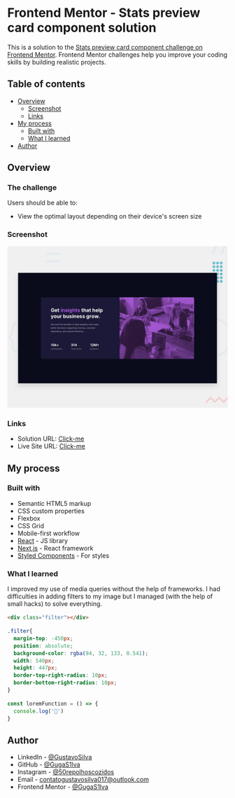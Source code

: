 # Frontend Mentor - Stats preview card component solution

This is a solution to the [Stats preview card component challenge on Frontend Mentor](https://www.frontendmentor.io/challenges/stats-preview-card-component-8JqbgoU62). Frontend Mentor challenges help you improve your coding skills by building realistic projects. 

## Table of contents

- [Overview](#overview)
  - [Screenshot](#screenshot)
  - [Links](#links)
- [My process](#my-process)
  - [Built with](#built-with)
  - [What I learned](#what-i-learned)
- [Author](#author)

## Overview

### The challenge

Users should be able to:

- View the optimal layout depending on their device's screen size

### Screenshot

![](01-assets/01-image/01-design/desktop-preview.jpg)

### Links

- Solution URL: [Click-me](https://www.frontendmentor.io/solutions/html-css-js-H1-uQIiI5)
- Live Site URL: [Click-me](https://gugas1lva.github.io/Fr.Mentor-06--Purpure.Preview_Card/)

## My process

### Built with

- Semantic HTML5 markup
- CSS custom properties
- Flexbox
- CSS Grid
- Mobile-first workflow
- [React](https://reactjs.org/) - JS library
- [Next.js](https://nextjs.org/) - React framework
- [Styled Components](https://styled-components.com/) - For styles

### What I learned

I improved my use of media queries without the help of frameworks.
I had difficulties in adding filters to my image but I managed (with the help of small hacks) to solve everything.

```html
<div class="filter"></div>
```
```css
.filter{
  margin-top: -450px;
  position: absolute;
  background-color: rgba(94, 32, 133, 0.541);
  width: 540px;
  height: 447px;
  border-top-right-radius: 10px;
  border-bottom-right-radius: 10px;
}
```
```js
const loremFunction = () => {
  console.log('🎉')
}
```

## Author

- LinkedIn - [@GustavoSilva](https://www.linkedin.com/in/guga-silva-124706233/)
- GitHub - [@GugaS1lva](https://github.com/GugaS1lva)
- Instagram - [@50repolhoscozidos](https://www.instagram.com/50repolhoscozidos/)
- Email - [contatogustavosilva017@outlook.com](mailto:contatogustavosilva017@outlook.com)
- Frontend Mentor - [@GugaS1lva](https://www.frontendmentor.io/profile/GugaS1lva)
